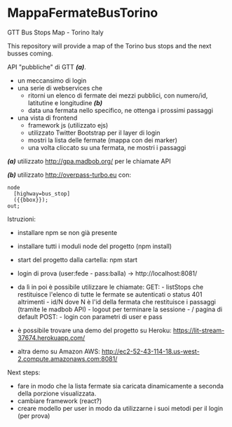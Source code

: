 # MappaFermateBusTorino
GTT Bus Stops Map - Torino Italy

This repository will provide a map of the Torino bus stops and the next busses coming. 


API "pubbliche" di GTT **_(a)_**.

-  un meccansimo di login
-  una serie di webservices che
   -  ritorni un elenco di fermate dei mezzi pubblici, con numero/id, latitutine e longitudine **_(b)_**
   -  data una fermata nello specifico, ne ottenga i prossimi passaggi
- una vista di frontend
  -  framework js (utilizzato ejs)
  -  utilizzato Twitter Bootstrap per il layer di login
  -  mostri la lista delle fermate (mappa con dei marker)
  -  una volta cliccato su una fermata, ne mostri i passaggi



**_(a)_** utilizzato http://gpa.madbob.org/ per le chiamate API

**_(b)_** utilizzato http://overpass-turbo.eu 
con:
```
node
  [highway=bus_stop]
  ({{bbox}});
out;
```


Istruzioni:

- installare npm se non già presente
- installare tutti i moduli node del progetto (npm install)
- start del progetto dalla cartella: npm start
- login di prova (user:fede - pass:balla) -> http://localhost:8081/
- da lì in poi è possibile utilizzare le chiamate: 
    GET:
      - listStops che restituisce l'elenco di tutte le fermate se autenticati o status 401 altrimenti
      - id/N dove N è l'id della fermata che restituisce i passaggi (tramite le madbob API)
      - logout per terminare la sessione
      - / pagina di default 
    POST:
      - login con parametri di user e pass

- è possibile trovare una demo del progetto su Heroku: https://lit-stream-37674.herokuapp.com/
- altra demo su Amazon AWS:
http://ec2-52-43-114-18.us-west-2.compute.amazonaws.com:8081/



Next steps:
- fare in modo che la lista fermate sia caricata dinamicamente a seconda della porzione visualizzata.
- cambiare framework (react?)
- creare modello per user in modo da utilizzarne i suoi metodi per il login (per prova)
